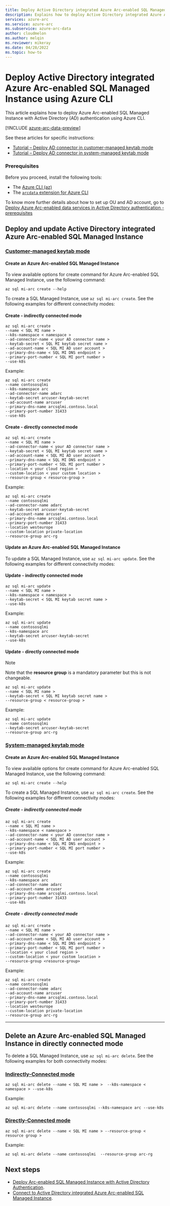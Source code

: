 ```yaml
---
title: Deploy Active Directory integrated Azure Arc-enabled SQL Managed Instance using Azure CLI
description: Explains how to deploy Active Directory integrated Azure Arc-enabled SQL Managed Instance using Azure CLI
services: azure-arc
ms.service: azure-arc
ms.subservice: azure-arc-data
author: cloudmelon
ms.author: melqin
ms.reviewer: mikeray
ms.date: 04/28/2022
ms.topic: how-to
---
```


# Deploy Active Directory integrated Azure Arc-enabled SQL Managed Instance using Azure CLI

This article explains how to deploy Azure Arc-enabled SQL Managed Instance with Active Directory (AD) authentication using Azure CLI.

[!INCLUDE [azure-arc-data-preview](../../../includes/azure-arc-data-preview.md)]

See these articles for specific instructions:

- [Tutorial – Deploy AD connector in customer-managed keytab mode](deploy-customer-managed-keytab-active-directory-connector.md)
- [Tutorial – Deploy AD connector in system-managed keytab mode](deploy-system-managed-keytab-active-directory-connector.md)

### Prerequisites

Before you proceed, install the following tools:

- The [Azure CLI (az)](/cli/azure/install-azure-cli)
- The [`arcdata` extension for Azure CLI](install-arcdata-extension.md)

To know more further details about how to set up OU and AD account, go to [Deploy Azure Arc-enabled data services in Active Directory authentication - prerequisites](active-directory-prerequisites.md)


## Deploy and update Active Directory integrated Azure Arc-enabled SQL Managed Instance

### [Customer-managed keytab mode](#tab/Customer-managed-keytab-mode)


#### Create an Azure Arc-enabled SQL Managed Instance

To view available options for create command for Azure Arc-enabled SQL Managed Instance, use the following command:

```azurecli
az sql mi-arc create --help
```

To create a SQL Managed Instance, use `az sql mi-arc create`. See the following examples for different connectivity modes:

#### Create - indirectly connected mode

```azurecli
az sql mi-arc create 
--name < SQL MI name >  
--k8s-namespace < namespace > 
--ad-connector-name < your AD connector name > 
--keytab-secret < SQL MI keytab secret name >  
--ad-account-name < SQL MI AD user account >  
--primary-dns-name < SQL MI DNS endpoint > 
--primary-port-number < SQL MI port number > 
--use-k8s
```

Example:

```azurecli
az sql mi-arc create 
--name contososqlmi 
--k8s-namespace arc 
--ad-connector-name adarc 
--keytab-secret arcuser-keytab-secret
--ad-account-name arcuser 
--primary-dns-name arcsqlmi.contoso.local
--primary-port-number 31433 
--use-k8s
```

#### Create - directly connected mode

```azurecli
az sql mi-arc create 
--name < SQL MI name >  
--ad-connector-name < your AD connector name > 
--keytab-secret < SQL MI keytab secret name >  
--ad-account-name < SQL MI AD user account >  
--primary-dns-name < SQL MI DNS endpoint > 
--primary-port-number < SQL MI port number > 
--location < your cloud region >
--custom-location < your custom location > 
--resource-group < resource-group >
```

Example:

```azurecli
az sql mi-arc create 
--name contososqlmi 
--ad-connector-name adarc 
--keytab-secret arcuser-keytab-secret
--ad-account-name arcuser 
--primary-dns-name arcsqlmi.contoso.local
--primary-port-number 31433 
--location westeurope
--custom-location private-location
--resource-group arc-rg
```

#### Update an Azure Arc-enabled SQL Managed Instance

To update a SQL Managed Instance, use `az sql mi-arc update`. See the following examples for different connectivity modes:

#### Update - indirectly connected mode

```azurecli
az sql mi-arc update 
--name < SQL MI name >  
--k8s-namespace < namespace > 
--keytab-secret < SQL MI keytab secret name >  
--use-k8s
```

Example:

```azurecli
az sql mi-arc update 
--name contososqlmi 
--k8s-namespace arc 
--keytab-secret arcuser-keytab-secret
--use-k8s
```

#### Update - directly connected mode

> [!NOTE]
> Note that the **resource group** is a mandatory parameter but this is not changeable. 

```azurecli
az sql mi-arc update 
--name < SQL MI name >  
--keytab-secret < SQL MI keytab secret name >  
--resource-group < resource-group >
```

Example:

```azurecli
az sql mi-arc update 
--name contososqlmi 
--keytab-secret arcuser-keytab-secret
--resource-group arc-rg
```

### [System-managed keytab mode](#tab/system-managed-keytab-mode)


#### Create an Azure Arc-enabled SQL Managed Instance

To view available options for create command for Azure Arc-enabled SQL Managed Instance, use the following command:

```azurecli
az sql mi-arc create --help
```

To create a SQL Managed Instance, use `az sql mi-arc create`. See the following examples for different connectivity modes:


##### Create - indirectly connected mode

```azurecli
az sql mi-arc create 
--name < SQL MI name >  
--k8s-namespace < namespace > 
--ad-connector-name < your AD connector name > 
--ad-account-name < SQL MI AD user account >  
--primary-dns-name < SQL MI DNS endpoint > 
--primary-port-number < SQL MI port number > 
--use-k8s
```

Example:

```azurecli
az sql mi-arc create 
--name contososqlmi 
--k8s-namespace arc 
--ad-connector-name adarc 
--ad-account-name arcuser 
--primary-dns-name arcsqlmi.contoso.local
--primary-port-number 31433 
--use-k8s
```

##### Create - directly connected mode

```azurecli
az sql mi-arc create 
--name < SQL MI name >  
--ad-connector-name < your AD connector name >  
--ad-account-name < SQL MI AD user account >  
--primary-dns-name < SQL MI DNS endpoint > 
--primary-port-number < SQL MI port number > 
--location < your cloud region >
--custom-location < your custom location > 
--resource-group <resource-group>
```

Example:

```azurecli
az sql mi-arc create 
--name contososqlmi 
--ad-connector-name adarc 
--ad-account-name arcuser 
--primary-dns-name arcsqlmi.contoso.local
--primary-port-number 31433 
--location westeurope
--custom-location private-location
--resource-group arc-rg
```


---


## Delete an Azure Arc-enabled SQL Managed Instance in directly connected mode

To delete a SQL Managed Instance, use `az sql mi-arc delete`. See the following examples for both connectivity modes:


### [Indirectly-Connected mode](#tab/indirectly-connected-mode)

```azurecli
az sql mi-arc delete --name < SQL MI name >  --k8s-namespace < namespace > --use-k8s
```

Example:

```azurecli
az sql mi-arc delete --name contososqlmi --k8s-namespace arc --use-k8s
```

### [Directly-Connected mode](#tab/directly-connected-mode)

```azurecli
az sql mi-arc delete --name < SQL MI name > --resource-group < resource group > 
```

Example:

```azurecli
az sql mi-arc delete --name contososqlmi  --resource-group arc-rg
```




## Next steps
* [Deploy Arc-enabled SQL Managed Instance with Active Directory Authentication](deploy-active-directory-sql-managed-instance.md).
* [Connect to Active Directory integrated Azure Arc-enabled SQL Managed Instance](connect-active-directory-sql-managed-instance.md).

